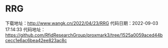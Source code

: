 # RRG
下载地址：http://www.wangk.cn/2022/04/23/RRG
代码日期：2022-09-03 17:14:33
代码地址：https://github.com/RfidResearchGroup/proxmark3/tree/1525a0059aced44bcecc1e6ac6bea42ee823ac8c

